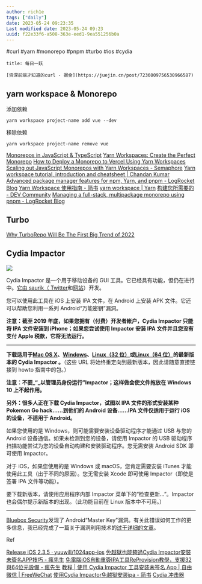 ```yaml
---
author: rich1e
tags: ["daily"]
date: 2023-05-24 09:23:35
Last modified date: 2023-05-24 09:23
uuid: f22e33f6-a508-363e-eed1-9ea551256b0a
---
```


#curl #yarn #monorepo #pnpm #turbo #ios #cydia 

```ad-note
title: 每日一跃

[资深前端才知道的curl - 掘金](https://juejin.cn/post/7236009756530966587)
```

## yarn workspace & Monorepo

添加依赖

```node
yarn workspace project-name add vue --dev
```

移除依赖

```node
yarn workspace project-name remove vue
```

[Monorepos in JavaScript & TypeScript](https://www.robinwieruch.de/javascript-monorepos/)
[Yarn Workspaces: Create the Perfect Monorepo](https://javascript.plainenglish.io/yarn-workspaces-create-the-perfect-monorepo-d0b6295e6838)
[How to Deploy a Monorepo to Vercel Using Yarn Workspaces](https://vercel.com/guides/deploying-yarn-monorepos-to-vercel)
[Scaling out JavaScript Monorepos with Yarn Workspaces - Semaphore](https://semaphoreci.com/blog/javascript-monorepos-yarn-workspaces)
[Yarn workspace tutorial, introduction and cheatsheet | Chandan Kumar](https://www.chandankumar.com/blog/yarn-workspace-tutorial)
[Advanced package manager features for npm, Yarn, and pnpm - LogRocket Blog](https://blog.logrocket.com/advanced-package-manager-features-npm-yarn-pnpm/)
[Yarn Workspace 使用指南 - 简书](https://www.jianshu.com/p/990afa30b6fe)
[yarn workspace | Yarn](https://classic.yarnpkg.com/en/docs/cli/workspace)
[构建您所需要的 - DEV Community](https://dev.to/mbarzeev/build-just-what-you-need-32kd)
[Managing a full-stack, multipackage monorepo using pnpm - LogRocket Blog](https://blog.logrocket.com/managing-full-stack-monorepo-pnpm/)

## Turbo

[Why TurboRepo Will Be The First Big Trend of 2022](https://www.swyx.io/turborepo-why)

## Cydia Impactor

![](http://www.cydiaimpactor.com/logo.png)

Cydia Impactor 是一个用于移动设备的 GUI 工具。它已经具有功能，但仍在进行中。[它由 saurik（ Twitter](https://twitter.com/saurik)和[网站](http://www.saurik.com/)）开发。

您可以使用此工具在 iOS 上安装 IPA 文件，在 Android 上安装 APK 文件。它还可以帮助您利用一系列 Android“万能密钥”漏洞。

**注意：截至 2019 年底，如果您拥有（付费）开发者帐户，Cydia Impactor 只能将 IPA 文件安装到 iPhone；如果您尝试使用 Impactor 安装 IPA 文件并且您没有支付 Apple 税款，它将无法运行。**

---

**下载适用于[Mac OS X](https://cydia.saurik.com/api/latest/1)、[Windows](https://cydia.saurik.com/api/latest/2)、[Linux（32 位）](https://cydia.saurik.com/api/latest/4)或[Linux（64 位）](https://cydia.saurik.com/api/latest/5)的最新版本的 Cydia Impactor 。**（这些 URL 将始终重定向到最新版本，因此请随意直接链接到 howto 指南中的包。）

**注意：不要_“_以管理员身份运行”Impactor；这样做会使文件拖放在 Windows 10 上不起作用。**

**另外：很多人正在下载 Cydia Impactor，试图以 IPA 文件的形式安装某种 Pokemon Go hack……到他们的 Android 设备……IPA 文件仅适用于运行 iOS 的设备，不适用于 Android。**

如果您使用的是 Windows，则可能需要安装设备驱动程序才能通过 USB 与您的 Android 设备通信。如果未检测到您的设备，请使用 Impactor 的 USB 驱动程序扫描功能尝试为您的设备自动构建和安装驱动程序。您无需安装 Android SDK 即可使用 Impactor。

对于 iOS，如果您使用的是 Windows 或 macOS，您肯定需要安装 iTunes 才能使用此工具（出于不同的原因）。您无需安装 Xcode 即可使用 Impactor（即使是签署 IPA 文件等功能）。

要下载新版本，请使用应用程序内部 Impactor 菜单下的“检查更新...”。Impactor 也会偶尔提示新版本的出现。（此功能目前在 Linux 版本中不可用。）

---

[Bluebox Security](http://bluebox.com/)发现了 Android“Master Key”漏洞。有关此错误如何工作的更多信息，我已经完成了一篇关于漏洞利用技术的[过于详细的文章](http://www.saurik.com/id/17)。

Ref

[Release iOS 2.3.5 · yuuwill/1024app-ios](https://github.com/yuuwill/1024app-ios/releases/tag/v2.3.5)
[免越獄也能夠過Cydia Impactor安裝未簽名APP技巧 - 瘋先生](https://mrmad.com.tw/cydia-impactor)
[免電腦iOS自動重簽IPA工具ReProvision教學，支援32與64位元設備 - 瘋先生](https://mrmad.com.tw/reprovision)
[教程 | 使用 Cydia Impactor 工具安装未签名 App | 自由微信 | FreeWeChat](https://freewechat.com/a/MzUzNDY2NDc0OQ==/2247485612/2)
[使用Cydia Impactor免越狱安装ipa - 简书](https://www.jianshu.com/p/2076fcedd690)
[Cydia 冲击器](http://www.cydiaimpactor.com/)
